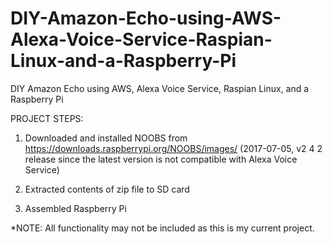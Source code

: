 # DIY-Amazon-Echo-using-AWS-Alexa-Voice-Service-Raspian-Linux-and-a-Raspberry-Pi
DIY Amazon Echo using AWS, Alexa Voice Service, Raspian Linux, and a Raspberry Pi

PROJECT STEPS:

1) Downloaded and installed NOOBS from https://downloads.raspberrypi.org/NOOBS/images/ 
(2017-07-05, v2 4 2 release since the latest version is not compatible with Alexa Voice Service) 

2) Extracted contents of zip file to SD card

3) Assembled Raspberry Pi


*NOTE: All functionality may not be included as this is my current project.
